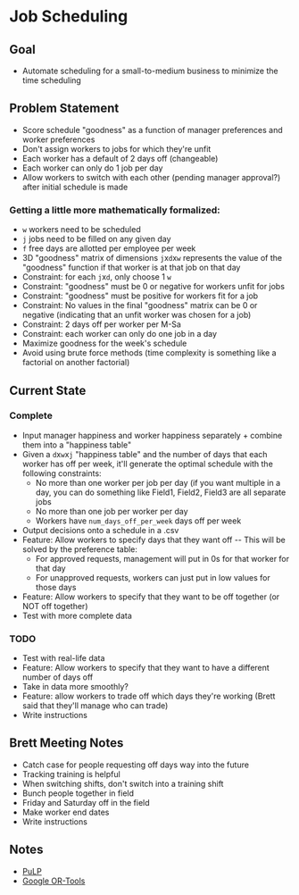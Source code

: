 # Job Scheduling
## Goal
- Automate scheduling for a small-to-medium business to minimize the time scheduling
  
## Problem Statement
- Score schedule "goodness" as a function of manager preferences and worker preferences
- Don't assign workers to jobs for which they're unfit
- Each worker has a default of 2 days off (changeable)
- Each worker can only do 1 job per day
- Allow workers to switch with each other (pending manager approval?) after initial schedule is made
  
### Getting a little more mathematically formalized:
- `w` workers need to be scheduled
- `j` jobs need to be filled on any given day
- `f` free days are allotted per employee per week
- 3D "goodness" matrix of dimensions `j`x`d`x`w` represents the value of the "goodness" function if that worker is at that job on that day
- Constraint: for each `j`x`d`, only choose 1 `w`
- Constraint: "goodness" must be 0 or negative for workers unfit for jobs
- Constraint: "goodness" must be positive for workers fit for a job
- Constraint: No values in the final "goodness" matrix can be 0 or negative (indicating that an unfit worker was chosen for a job)
- Constraint: 2 days off per worker per M-Sa
- Constraint: each worker can only do one job in a day
- Maximize goodness for the week's schedule
- Avoid using brute force methods (time complexity is something like a factorial on another factorial)

## Current State
### Complete
- Input manager happiness and worker happiness separately + combine them into a "happiness table"
- Given a `d`x`w`x`j` "happiness table" and the number of days that each worker has off per week, it'll generate the optimal schedule with the following constraints:
  - No more than one worker per job per day (if you want multiple in a day, you can do something like Field1, Field2, Field3 are all separate jobs
  - No more than one job per worker per day
  - Workers have `num_days_off_per_week` days off per week
- Output decisions onto a schedule in a .csv
- Feature: Allow workers to specify days that they want off -- This will be solved by the preference table:
  - For approved requests, management will put in 0s for that worker for that day
  - For unapproved requests, workers can just put in low values for those days
- Feature: Allow workers to specify that they want to be off together (or NOT off together)
- Test with more complete data 

  
### TODO
- Test with real-life data
- Feature: Allow workers to specify that they want to have a different number of days off
- Take in data more smoothly?
- Feature: allow workers to trade off which days they're working (Brett said that they'll manage who can trade)
- Write instructions


## Brett Meeting Notes
- Catch case for people requesting off days way into the future
- Tracking training is helpful
- When switching shifts, don't switch into a training shift
- Bunch people together in field
- Friday and Saturday off in the field
- Make worker end dates
- Write instructions

## Notes
- [PuLP](https://coin-or.github.io/pulp/)
- [Google OR-Tools](https://developers.google.com/optimization/introduction/python)
